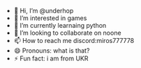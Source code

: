 - 👋 Hi, I’m @underhop
- 👀 I’m interested in games
- 🌱 I’m currently learnaing python
- 💞️ I’m looking to collaborate on noone
- 📫 How to reach me discord:miros777778
- 😄 Pronouns: what is that?
- ⚡ Fun fact: i am from UKR

<!---
underhop/underhop is a ✨ special ✨ repository because its `README.md` (this file) appears on your GitHub profile.
You can click the Preview link to take a look at your changes.
--->
